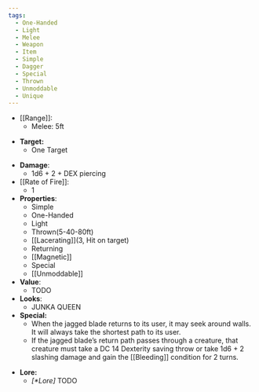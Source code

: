 ```yaml
---
tags:
  - One-Handed
  - Light
  - Melee
  - Weapon
  - Item
  - Simple
  - Dagger
  - Special
  - Thrown
  - Unmoddable
  - Unique
---
```

* [[Range]]:
	* Melee: 5ft
- **Target:**
	- One Target
* __Damage__:
	* 1d6 + 2 + DEX piercing
* [[Rate of Fire]]:
	* 1
* __Properties__:
	* Simple
	* One-Handed
	* Light
	* Thrown(5-40-80ft)
	* [[Lacerating]](3, Hit on target)
	* Returning
	* [[Magnetic]]
	* Special
	* [[Unmoddable]]
 * **Value**:
	* TODO
* **Looks**:
	* JUNKA QUEEN
* **Special:**
	* When the jagged blade returns to its user, it may seek around walls. It will always take the shortest path to its user.
	* If the jagged blade’s return path passes through a creature, that creature must take a DC 14 Dexterity saving throw or take 1d6 + 2 slashing damage and gain the [[Bleeding]] condition for 2 turns.
- **Lore:**
	- *\[\*Lore]* TODO